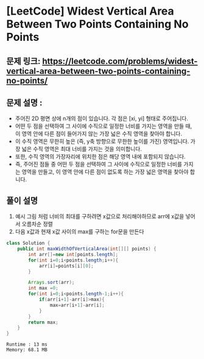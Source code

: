 # [LeetCode] Widest Vertical Area Between Two Points Containing No Points

## 문제 링크: https://leetcode.com/problems/widest-vertical-area-between-two-points-containing-no-points/

## 문제 설명 :

- 주어진 2D 평면 상에 n개의 점이 있습니다. 각 점은 [xi, yi] 형태로 주어집니다. 
- 어떤 두 점을 선택하여 그 사이에 수직으로 일정한 너비를 가지는 영역을 만들 때, 이 영역 안에 다른 점이 들어가지 않는 가장 넓은 수직 영역을 찾아야 합니다.
- 이 수직 영역은 무한히 높은 (즉, y축 방향으로 무한한 높이를 가진) 영역입니다. 가장 넓은 수직 영역은 최대 너비를 가지는 것을 의미합니다.
- 또한, 수직 영역의 가장자리에 위치한 점은 해당 영역 내에 포함되지 않습니다.
- 즉, 주어진 점들 중 어떤 두 점을 선택하여 그 사이에 수직으로 일정한 너비를 가지는 영역을 만들고, 이 영역 안에 다른 점이 없도록 하는 가장 넓은 영역을 찾아야 합니다.

## 풀이 설명

1. 예시 그림 처럼 너비의 최대를 구하려면 x값으로 처리해야하므로 arr에 x값을 넣어서 오름차순 정렬
2. 다음 x값과 현재 x값 사이의 max를 구하는 for문을 만든다

```java
class Solution {
    public int maxWidthOfVerticalArea(int[][] points) {
        int arr[]=new int[points.length];
        for(int i=0;i<points.length;i++){
            arr[i]=points[i][0];
        }

        Arrays.sort(arr);
        int max =0;
        for(int i=0;i<points.length-1;i++){
            if(arr[i+1]-arr[i]>max){
                max=arr[i+1]-arr[i];
            }
        }
        return max;
    }
}

```
```text
Runtime : 13 ms
Memory: 68.1 MB
```